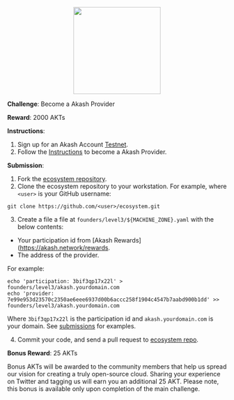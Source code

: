 <p align="center">
<img width="200" src="../../doc/founder3@2x.png">
</p>

**Challenge**: Become a Akash Provider

**Reward**: 2000 AKTs

**Instructions**:

1. Sign up for an Akash Account [Testnet](https://akash.network/testnet).
2. Follow the [Instructions](https://docs.akash.network/providers/kube) to become a Akash Provider.

**Submission**:

1. Fork the [ecosystem repository](https://github.com/ovrclk/ecosystem).
2. Clone the ecosystem repository to your workstation. For example, where `<user>` is your GitHub username:

```shell
git clone https://github.com/<user>/ecosystem.git
```

3. Create a file a file at `founders/level3/${MACHINE_ZONE}.yaml` with the below contents:

- Your participation id from [Akash Rewards](https://akash.network/rewards.
- The address of the provider.

For example:

```
echo 'participation: 3bif3qp17x22l' > founders/level3/akash.yourdomain.com
echo 'provider: 7e99e953d23570c2350ae6eee6937d00b6accc258f1904c4547b7aabd900b1dd' >> founders/level3/akash.yourdomain.com
```

Where `3bif3qp17x22l` is the participation id and `akash.yourdomain.com` is your domain. See [submissions](founders/level3) for examples.

4. Commit your code, and send a pull request to [ecosystem repo](https://github.com/ovrclk/ecosystem).

**Bonus Reward**: 25 AKTs

Bonus AKTs will be awarded to the community members that help us spread our vision for creating a truly open-source cloud. Sharing your experience on Twitter and tagging us will earn you an additional 25 AKT. Please note, this bonus is available only upon completion of the main challenge.
